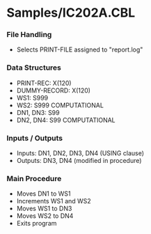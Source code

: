 # Samples/IC202A.CBL

### File Handling
- Selects PRINT-FILE assigned to "report.log"

### Data Structures
- PRINT-REC: X(120)
- DUMMY-RECORD: X(120)
- WS1: S999
- WS2: S999 COMPUTATIONAL
- DN1, DN3: S99
- DN2, DN4: S99 COMPUTATIONAL

### Inputs / Outputs
- Inputs: DN1, DN2, DN3, DN4 (USING clause)
- Outputs: DN3, DN4 (modified in procedure)

### Main Procedure
- Moves DN1 to WS1
- Increments WS1 and WS2
- Moves WS1 to DN3
- Moves WS2 to DN4
- Exits program